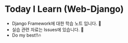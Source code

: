 # Today I Learn (Web-Django)
- Django Framework에 대한 학습 노트 입니다. 📝
- 실습 관련 자료는 Issues에 있습니다. 🐣
- Do my best!!🔥

